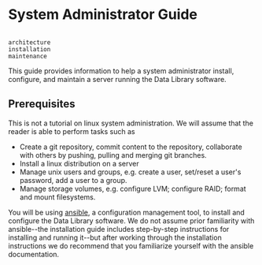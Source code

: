 # System Administrator Guide

```{toctree}

architecture
installation
maintenance
```
This guide provides information to help a system administrator install, configure, and maintain a server running the Data Library software.

## Prerequisites
This is not a tutorial on linux system administration. We will assume that the reader is able to perform tasks such as
* Create a git repository, commit content to the repository, collaborate with others by pushing, pulling and merging git branches.
* Install a linux distribution on a server
* Manage unix users and groups, e.g. create a user, set/reset a user's password, add a user to a group.
* Manage storage volumes, e.g. configure LVM; configure RAID; format and mount filesystems.

You will be using [ansible](https://docs.ansible.com/ansible_community.html), a configuration management tool, to install and configure the Data Library software. We do not assume prior familiarity with ansible--the installation guide includes step-by-step instructions for installing and running it--but after working through the installation instructions we do recommend that you familiarize yourself with the ansible documentation.
